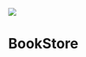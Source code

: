 [![](https://img.shields.io/badge/Microverse-Afolabi%20Akorede-blueviolet)](https://github.com/brainconnect93)
# BookStore